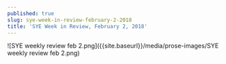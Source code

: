 ```yaml
---
published: true
slug: sye-week-in-review-february-2-2018
title: 'SYE Week in Review, February 2, 2018'
---
```

![SYE weekly review feb 2.png]({{site.baseurl}}/media/prose-images/SYE weekly review feb 2.png)

